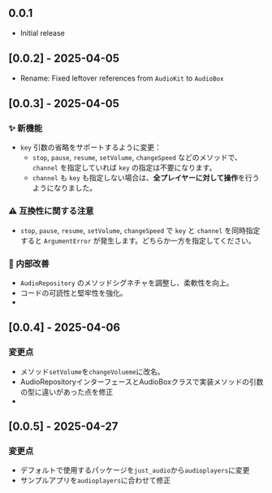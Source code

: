 ## 0.0.1
- Initial release
## [0.0.2] - 2025-04-05
- Rename: Fixed leftover references from `AudioKit` to `AudioBox`
## [0.0.3] - 2025-04-05

### ✨ 新機能
- `key` 引数の省略をサポートするように変更：
    - `stop`, `pause`, `resume`, `setVolume`, `changeSpeed` などのメソッドで、`channel` を指定していれば `key` の指定は不要になります。
    - `channel` も `key` も指定しない場合は、**全プレイヤーに対して操作**を行うようになりました。

### ⚠️ 互換性に関する注意
- `stop`, `pause`, `resume`, `setVolume`, `changeSpeed` で `key` と `channel` を同時指定すると `ArgumentError` が発生します。どちらか一方を指定してください。

### 🧼 内部改善
- `AudioRepository` のメソッドシグネチャを調整し、柔軟性を向上。
- コードの可読性と堅牢性を強化。
- 
## [0.0.4] - 2025-04-06

### 変更点
- メソッド`setVolume`を`changeVolueme`に改名。
- AudioRepositoryインターフェースとAudioBoxクラスで実装メソッドの引数の型に違いがあった点を修正
- 
## [0.0.5] - 2025-04-27

### 変更点
- デフォルトで使用するパッケージを`just_audio`から`audioplayers`に変更
- サンプルアプリを`audioplayers`に合わせて修正